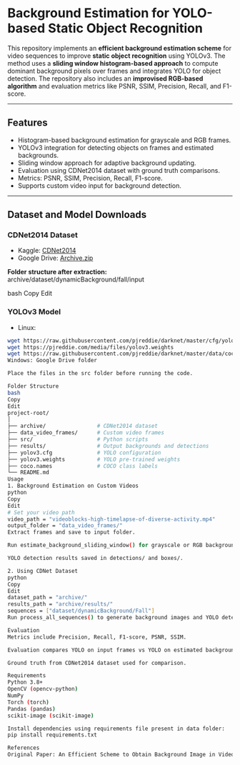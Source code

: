 # Background Estimation for YOLO-based Static Object Recognition

This repository implements an **efficient background estimation scheme** for video sequences to improve **static object recognition** using YOLOv3. The method uses a **sliding window histogram-based approach** to compute dominant background pixels over frames and integrates YOLO for object detection. The repository also includes an **improvised RGB-based algorithm** and evaluation metrics like PSNR, SSIM, Precision, Recall, and F1-score.

---

## Features

- Histogram-based background estimation for grayscale and RGB frames.  
- YOLOv3 integration for detecting objects on frames and estimated backgrounds.  
- Sliding window approach for adaptive background updating.  
- Evaluation using CDNet2014 dataset with ground truth comparisons.  
- Metrics: PSNR, SSIM, Precision, Recall, F1-score.  
- Supports custom video input for background detection.

---

## Dataset and Model Downloads

### CDNet2014 Dataset
- Kaggle: [CDNet2014](https://www.kaggle.com/datasets/maamri95/cdnet2014)  
- Google Drive: [Archive.zip](https://drive.google.com/drive/folders/1nhLOLUpfUIZFIzi29aNueD7zo6ToJ7iA?usp=sharing)  

**Folder structure after extraction:**  
archive/dataset/dynamicBackground/fall/input

bash
Copy
Edit

### YOLOv3 Model
- Linux:  
```bash
wget https://raw.githubusercontent.com/pjreddie/darknet/master/cfg/yolov3.cfg
wget https://pjreddie.com/media/files/yolov3.weights
wget https://raw.githubusercontent.com/pjreddie/darknet/master/data/coco.names
Windows: Google Drive folder

Place the files in the src folder before running the code.

Folder Structure
bash
Copy
Edit
project-root/
│
├── archive/                # CDNet2014 dataset
├── data_video_frames/      # Custom video frames
├── src/                    # Python scripts
├── results/                # Output backgrounds and detections
├── yolov3.cfg              # YOLO configuration
├── yolov3.weights          # YOLO pre-trained weights
├── coco.names              # COCO class labels
└── README.md
Usage
1. Background Estimation on Custom Videos
python
Copy
Edit
# Set your video path
video_path = "videoblocks-high-timelapse-of-diverse-activity.mp4"
output_folder = "data_video_frames/"
Extract frames and save to input folder.

Run estimate_background_sliding_window() for grayscale or RGB backgrounds.

YOLO detection results saved in detections/ and boxes/.

2. Using CDNet Dataset
python
Copy
Edit
dataset_path = "archive/"
results_path = "archive/results/"
sequences = ["dataset/dynamicBackground/Fall"]
Run process_all_sequences() to generate background images and YOLO detection results.

Evaluation
Metrics include Precision, Recall, F1-score, PSNR, SSIM.

Evaluation compares YOLO on input frames vs YOLO on estimated backgrounds.

Ground truth from CDNet2014 dataset used for comparison.

Requirements
Python 3.8+
OpenCV (opencv-python)
NumPy
Torch (torch)
Pandas (pandas)
scikit-image (scikit-image)

Install dependencies using requirements file present in data folder:
pip install requirements.txt

References
Original Paper: An Efficient Scheme to Obtain Background Image in Video for YOLO-based Static Object Recognition

